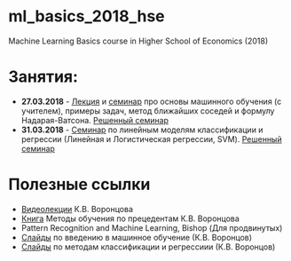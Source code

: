 # ml_basics_2018_hse
Machine Learning Basics course in Higher School of Economics (2018)

# Занятия:
* **27.03.2018** - [Лекция](https://github.com/Leensman/ml_basics_2018_hse/blob/master/Lecture_1/ML%20Basics.%20Supervised%20learning.%20KNN.pdf) и [семинар](https://github.com/Leensman/ml_basics_2018_hse/blob/master/Practice_1/KNN.ipynb) про основы машинного обучения (с учителем), примеры задач, метод ближайших соседей и формулу Надарая-Ватсона. [Решенный семинар](https://github.com/Leensman/ml_basics_2018_hse/blob/master/Practice_1/KNN-proc.ipynb)
* **31.03.2018** - [Семинар](https://github.com/Leensman/ml_basics_2018_hse/blob/master/Practice_2/Linear%20models.%20SVM.ipynb) по линейным моделям классификации и регрессии (Линейная и Логистическая регрессии, SVM). [Решенный семинар](https://github.com/Leensman/ml_basics_2018_hse/blob/master/Practice_2/Linear%20models.%20SVM%20-%20proc.ipynb)

# Полезные ссылки
* [Видеолекции](https://www.youtube.com/playlist?list=PLJOzdkh8T5kp99tGTEFjH_b9zqEQiiBtC) К.В. Воронцова
* [Книга](http://www.machinelearning.ru/wiki/images/6/6d/Voron-ML-1.pdf) Методы обучения по прецедентам К.В. Воронцова
* Pattern Recognition and Machine Learning, Bishop (Для продвинутых) 
* [Слайды](http://www.machinelearning.ru/wiki/images/f/fc/Voron-ML-Intro-slides.pdf) по введению в машинное обучение (К.В. Воронцов)
* [Слайды](http://www.machinelearning.ru/wiki/images/c/c3/Voron-ML-Metric-slides.pdf) по методам классификации и регрессиии (К.В. Воронцов)
